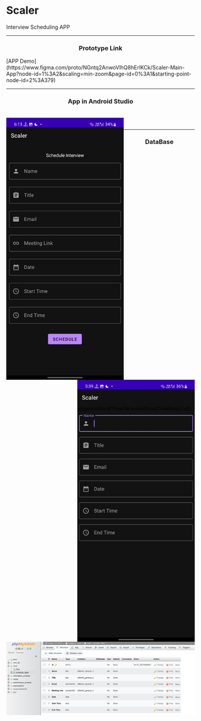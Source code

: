 # Scaler
Interview Scheduling APP

<hr>
<h3 align="center">Prototype Link</h3>
[APP Demo](https://www.figma.com/proto/NGntq2AnwoVlhQ8hErlKCk/Scaler-Main-App?node-id=1%3A2&scaling=min-zoom&page-id=0%3A1&starting-point-node-id=2%3A379)
<hr>
<h3 align="center">App in Android Studio</h3>
<p>
<br>
<img align="left" src="https://github.com/akanksha-patil1404/Scaler/blob/main/WhatsApp%20Image%202023-02-23%20at%2021.32.30.jpg" height="700"/>
<img align="right" src="https://github.com/akanksha-patil1404/Scaler/blob/main/WhatsApp%20Image%202023-02-23%20at%2021.32.31.jpg" height="700"/>
</br>
</p>


























































<p>
<hr>
<h3 align="center">DataBase</h3>
<img src="https://github.com/akanksha-patil1404/Scaler/blob/main/Screenshot%20(984).png"/>
</p>

